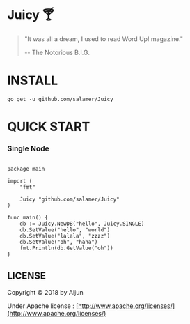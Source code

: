 
#  Juicy :cocktail:

> "It was all a dream, I used to read Word Up! magazine."
>
> -- <Juicy> The Notorious B.I.G.

# INSTALL

    go get -u github.com/salamer/Juicy

# QUICK START

### Single Node

```

package main

import (
	"fmt"

	Juicy "github.com/salamer/Juicy"
)

func main() {
	db := Juicy.NewDB("hello", Juicy.SINGLE)
	db.SetValue("hello", "world")
	db.SetValue("lalala", "zzzz")
	db.SetValue("oh", "haha")
	fmt.Println(db.GetValue("oh"))
}

```

## LICENSE
Copyright © 2018 by Aljun

Under Apache license : [http://www.apache.org/licenses/](http://www.apache.org/licenses/)

